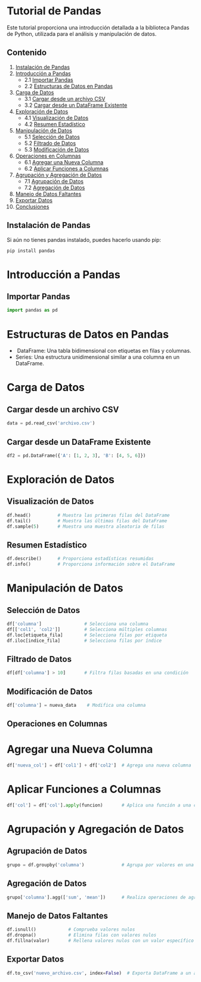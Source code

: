 # Tutorial de Pandas

Este tutorial proporciona una introducción detallada a la biblioteca Pandas de Python, utilizada para el análisis y manipulación de datos.

## Contenido

1. [Instalación de Pandas](#instalación-de-pandas)
2. [Introducción a Pandas](#introducción-a-pandas)
    - 2.1 [Importar Pandas](#importar-pandas)
    - 2.2 [Estructuras de Datos en Pandas](#estructuras-de-datos-en-pandas)
3. [Carga de Datos](#carga-de-datos)
    - 3.1 [Cargar desde un archivo CSV](#cargar-desde-un-archivo-csv)
    - 3.2 [Cargar desde un DataFrame Existente](#cargar-desde-un-dataframe-existente)
4. [Exploración de Datos](#exploración-de-datos)
    - 4.1 [Visualización de Datos](#visualización-de-datos)
    - 4.2 [Resumen Estadístico](#resumen-estadístico)
5. [Manipulación de Datos](#manipulación-de-datos)
    - 5.1 [Selección de Datos](#selección-de-datos)
    - 5.2 [Filtrado de Datos](#filtrado-de-datos)
    - 5.3 [Modificación de Datos](#modificación-de-datos)
6. [Operaciones en Columnas](#operaciones-en-columnas)
    - 6.1 [Agregar una Nueva Columna](#agregar-una-nueva-columna)
    - 6.2 [Aplicar Funciones a Columnas](#aplicar-funciones-a-columnas)
7. [Agrupación y Agregación de Datos](#agrupación-y-agregación-de-datos)
    - 7.1 [Agrupación de Datos](#agrupación-de-datos)
    - 7.2 [Agregación de Datos](#agregación-de-datos)
8. [Manejo de Datos Faltantes](#manejo-de-datos-faltantes)
9. [Exportar Datos](#exportar-datos)
10. [Conclusiones](#conclusiones)

## Instalación de Pandas

Si aún no tienes pandas instalado, puedes hacerlo usando pip:

```bash
pip install pandas
```

# Introducción a Pandas
## Importar Pandas

```python
import pandas as pd
```

# Estructuras de Datos en Pandas
*  DataFrame: Una tabla bidimensional con etiquetas en filas y columnas.
* Series: Una estructura unidimensional similar a una columna en un DataFrame.

# Carga de Datos
## Cargar desde un archivo CSV

```python
data = pd.read_csv('archivo.csv')
```

## Cargar desde un DataFrame Existente
```python
df2 = pd.DataFrame({'A': [1, 2, 3], 'B': [4, 5, 6]})
```

# Exploración de Datos
## Visualización de Datos

```python
df.head()          # Muestra las primeras filas del DataFrame
df.tail()          # Muestra las últimas filas del DataFrame
df.sample(5)       # Muestra una muestra aleatoria de filas
```

## Resumen Estadístico
```python
df.describe()      # Proporciona estadísticas resumidas
df.info()          # Proporciona información sobre el DataFrame
```

# Manipulación de Datos
## Selección de Datos
```python
df['columna']                # Selecciona una columna
df[['col1', 'col2']]         # Selecciona múltiples columnas
df.loc[etiqueta_fila]        # Selecciona filas por etiqueta
df.iloc[indice_fila]         # Selecciona filas por índice
```
## Filtrado de Datos
```python
df[df['columna'] > 10]       # Filtra filas basadas en una condición
```
## Modificación de Datos
```python
df['columna'] = nueva_data    # Modifica una columna
```

## Operaciones en Columnas
# Agregar una Nueva Columna
```python
df['nueva_col'] = df['col1'] + df['col2']  # Agrega una nueva columna
```

# Aplicar Funciones a Columnas
```python
df['col'] = df['col'].apply(funcion)       # Aplica una función a una columna
```

# Agrupación y Agregación de Datos
## Agrupación de Datos
```python
grupo = df.groupby('columna')              # Agrupa por valores en una columna
```
## Agregación de Datos
```python
grupo['columna'].agg(['sum', 'mean'])      # Realiza operaciones de agregación
```
## Manejo de Datos Faltantes
```python
df.isnull()            # Comprueba valores nulos
df.dropna()            # Elimina filas con valores nulos
df.fillna(valor)       # Rellena valores nulos con un valor específico
```
## Exportar Datos
```python
df.to_csv('nuevo_archivo.csv', index=False)  # Exporta DataFrame a un archivo CSV
```
